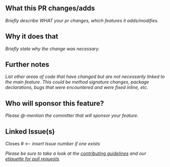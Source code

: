 ## What this PR changes/adds

_Briefly describe WHAT your pr changes, which features it adds/modifies._

## Why it does that

_Briefly state why the change was necessary._

## Further notes

_List other areas of code that have changed but are not necessarily linked to the main feature. This could be method
signature changes, package declarations, bugs that were encountered and were fixed inline, etc._


## Who will sponsor this feature?

_Please @-mention the committer that will sponsor your feature_.


## Linked Issue(s)

Closes # <-- _insert Issue number if one exists_

_Please be sure to take a look at the [contributing guidelines](https://github.com/eclipse-edc/.github/blob/main/CONTRIBUTING.md#submit-a-pull-request) and our [etiquette for pull requests](https://github.com/eclipse-edc/.github/blob/main/contributing/pr_etiquette.md)._
